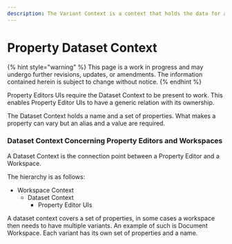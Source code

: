 ```yaml
---
description: The Variant Context is a context that holds the data for a set of properties.
---
```


# Property Dataset Context

{% hint style="warning" %}
This page is a work in progress and may undergo further revisions, updates, or amendments. The information contained herein is subject to change without notice.
{% endhint %}

Property Editors UIs require the Dataset Context to be present to work. This enables Property Editor UIs to have a generic relation with its ownership.

The Dataset Context holds a name and a set of properties. What makes a property can vary but an alias and a value are required.

### Dataset Context Concerning Property Editors and Workspaces

A Dataset Context is the connection point between a Property Editor and a Workspace.

The hierarchy is as follows:

* Workspace Context
  * Dataset Context
    * Property Editor UIs

A dataset context covers a set of properties, in some cases a workspace then needs to have multiple variants. An example of such is Document Workspace. Each variant has its own set of properties and a name.
